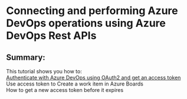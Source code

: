 # Connecting and performing Azure DevOps operations using Azure DevOps Rest APIs
## Summary:
This tutorial shows you how to:  
  [Authenticate with Azure DevOps using OAuth2 and get an access token][1]  
  Use access token to Create a work item in Azure Boards  
  How to get a new access token before it expires  
  
  
[1]: www.google.com
